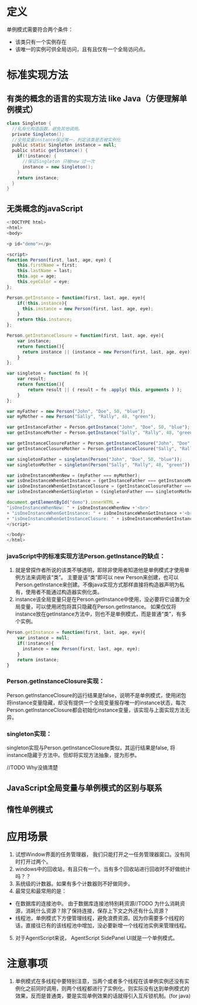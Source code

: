 # 定义
单例模式需要符合两个条件：
- 该类只有一个实例存在
- 该唯一的实例可供全局访问，且有且仅有一个全局访问点。

# 标准实现方法
## 有类的概念的语言的实现方法 like Java（方便理解单例模式）
```java
class Singleton {
  //私有化构造函数，避免其他调用。
  private Singleton();
  //全局变量instance保证唯一，判定该类是否被实例化
  public static Singleton instance = null;
  public static getInstance() {
    if(!instance) {
      //保证Singleton 只被new 过一次
      instance = new Singleton();
    }
    return instance;
  }
}
```

## 无类概念的javaScript
```javaScript
<!DOCTYPE html>
<html>
<body>

<p id="demo"></p>

<script>
function Person(first, last, age, eye) {
    this.firstName = first;
    this.lastName = last;
    this.age = age;
    this.eyeColor = eye;
};

Person.getInstance = function(first, last, age, eye){
    if(!this.instance){
      this.instance = new Person(first, last, age, eye);
    }
    return this.instance;
};

Person.getInstanceClosure = function(first, last, age, eye){
    var instance;
    return function(){
      return instance || (instance = new Person(first, last, age, eye));
    }
};

var singleton = function( fn ){
    var result;
    return function(){
        return result || ( result = fn .apply( this, arguments ) );
    }
};

var myFather = new Person("John", "Doe", 50, "blue");
var myMother = new Person("Sally", "Rally", 48, "green");

var getInstanceFather = Person.getInstance("John", "Doe", 50, "blue");
var getInstanceMother = Person.getInstance("Sally", "Rally", 48, "green");

var getInstanceClosureFather = Person.getInstanceClosure("John", "Doe", 50, "blue");
var getInstanceClosureMother = Person.getInstanceClosure("Sally", "Rally", 48, "green");

var singletonFather = singleton(Person("John", "Doe", 50, "blue"));
var singletonMother = singleton(Person("Sally", "Rally", 48, "green"));

var isOneInstanceWhenNew = (myFather === myMother);
var isOneInstanceWhenGetInstance = (getInstanceFather === getInstanceMother);
var isOneInstanceWhenGetInstanceClosure = (getInstanceClosureFather === getInstanceClosureMother);
var isOneInstanceWhenGetSingleton = (singletonFather === singletonMother);

document.getElementById("demo").innerHTML =
"isOneInstanceWhenNew: " + isOneInstanceWhenNew +'<br>' 
+ "isOneInstanceWhenGetInstance: " + isOneInstanceWhenGetInstance +'<br>' 
+ "isOneInstanceWhenGetInstanceClosure: " + isOneInstanceWhenGetInstanceClosure + '<br>' + "isOneInstanceWhenGetSingleton: " + isOneInstanceWhenGetSingleton; 
</script>

</body>
</html>
```
### javaScript中的标准实现方法Person.getInstance的缺点：
1. 就是曾探作者所说的该类不够透明，即除非使用者知道他是单例模式才使用单例方法来调用该“类”。 主要是该“类”即可以 new Person来创建，也可以Person.getInstance来创建。不像java实现方式那样直接将构造器声明为私有，使用者不能通过构造器实例化类。
2. instance该全局变量只是在Person.getInstance中使用，没必要将它设置为全局变量，可以使用闭包将其只隐藏在Person.getInstance。
如果仅仅将instance放在getInstance方法中，则也不是单例模式，而是普通“类”，有多个实例。
```javaScript
Person.getInstance = function(first, last, age, eye){
    var instance = null;
    if(!instance){
      instance = new Person(first, last, age, eye);
    }
    return instance;
}
```
### Person.getInstanceClosure实现：
Person.getInstanceClosure的运行结果是false，说明不是单例模式，使用闭包将instance变量隐藏，却没有提供一个全局变量报存唯一的instance状态，每次Person.getInstanceClosure都会初始化instance变量，该实现与上面实现方法无异。

### singleton实现：
singleton实现与Person.getInstanceClosure类似，其运行结果是false, 将instance隐藏于方法中。但却将实现方法抽象，提为形参。

//TODO Why没搞清楚

## JavaScript全局变量与单例模式的区别与联系

## 惰性单例模式

# 应用场景
1. 试想Window界面的任务管理器， 我们只能打开之一任务管理器窗口。没有同时打开过两个。
2. windows中的回收站，有且只有一个。当有多个回收站进行回收时不好做统计吗？？
3. 系统级的计数器。如果有多个计数器则不好做同步。
4. 最常见和最常用的是：
- 在数据库的连接池中。 由于数据库连接池特别耗资源//TODO 为什么消耗资源，消耗什么资源？除了保持连接，保存上下文之外还有什么资源？
- 线程池，单例模式下方便管理线程，避免浪费资源。因为你需要多个线程的话，直接往已有的该线程池中增加，没必要新增一个线程池实例来管理线程。
5. 对于AgentScript来说， AgentScript SidePanel UI就是一个单例模式。

# 注意事项
1. 单例模式在多线程中要特别注意，当两个或者多个线程在该单例实例还没有实例化之前同时调用，则两个线程都进行了实例化，则实际没有达到单例模式的效果，反而是普通类，要是实现单例效果的话就得引入互斥锁机制。(for java)
